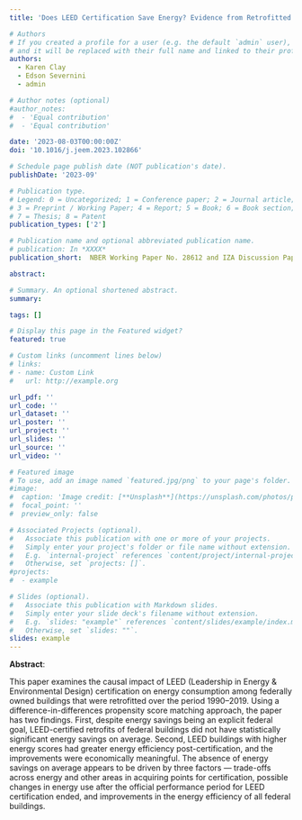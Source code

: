 ```yaml
---
title: 'Does LEED Certification Save Energy? Evidence from Retrofitted Federal Buildings'

# Authors
# If you created a profile for a user (e.g. the default `admin` user), write the username (folder name) here
# and it will be replaced with their full name and linked to their profile.
authors:
  - Karen Clay
  - Edson Severnini
  - admin

# Author notes (optional)
#author_notes:
#  - 'Equal contribution'
#  - 'Equal contribution'

date: '2023-08-03T00:00:00Z'
doi: '10.1016/j.jeem.2023.102866'

# Schedule page publish date (NOT publication's date).
publishDate: '2023-09'

# Publication type.
# Legend: 0 = Uncategorized; 1 = Conference paper; 2 = Journal article;
# 3 = Preprint / Working Paper; 4 = Report; 5 = Book; 6 = Book section;
# 7 = Thesis; 8 = Patent
publication_types: ['2']

# Publication name and optional abbreviated publication name.
# publication: In *XXXX*
publication_short:  NBER Working Paper No. 28612 and IZA Discussion Paper No. 14211. Accepted, Journal of Environmental Economics and Management

abstract: 

# Summary. An optional shortened abstract.
summary: 

tags: []

# Display this page in the Featured widget?
featured: true

# Custom links (uncomment lines below)
# links:
# - name: Custom Link
#   url: http://example.org

url_pdf: ''
url_code: ''
url_dataset: ''
url_poster: ''
url_project: ''
url_slides: ''
url_source: ''
url_video: ''

# Featured image
# To use, add an image named `featured.jpg/png` to your page's folder.
#image:
#  caption: 'Image credit: [**Unsplash**](https://unsplash.com/photos/pLCdAaMFLTE)'
#  focal_point: ''
#  preview_only: false

# Associated Projects (optional).
#   Associate this publication with one or more of your projects.
#   Simply enter your project's folder or file name without extension.
#   E.g. `internal-project` references `content/project/internal-project/index.md`.
#   Otherwise, set `projects: []`.
#projects:
#  - example

# Slides (optional).
#   Associate this publication with Markdown slides.
#   Simply enter your slide deck's filename without extension.
#   E.g. `slides: "example"` references `content/slides/example/index.md`.
#   Otherwise, set `slides: ""`.
slides: example
---
```


**Abstract**: 

This paper examines the causal impact of LEED (Leadership in Energy & Environmental Design) certification on energy consumption among federally owned buildings that were retrofitted over the period 1990–2019. Using a difference-in-differences propensity score matching approach, the paper has two findings. First, despite energy savings being an explicit federal goal, LEED-certified retrofits of federal buildings did not have statistically significant energy savings on average. Second, LEED buildings with higher energy scores had greater energy efficiency post-certification, and the improvements were economically meaningful. The absence of energy savings on average appears to be driven by three factors — trade-offs across energy and other areas in acquiring points for certification, possible changes in energy use after the official performance period for LEED certification ended, and improvements in the energy efficiency of all federal buildings.






